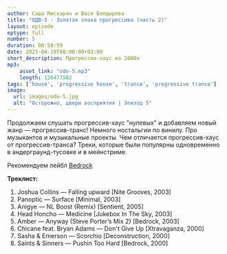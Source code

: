 ```yaml
---
author: Саша Мискарян и Вася Болдырева
title: "ОДВ-5 · Золотая эпоха прогрессива (часть 2)"
layout: episode
eptype: full
number: 5
duration: 00:58:59
date: 2023-04-10T08:00:00+03:00
short_description: Прогрессив-хаус из 2000х
mp3:
    asset_link: "odv-5.mp3"
    length: 126477582
tags: ['house', 'progressive house', 'trance', 'progressive trance']
image: 
  url: images/odv-5.jpg
  alt: "Осторожно, двери восприятия | Эпизод 5"
---
```

Продолжаем слушать прогрессив-хаус "нулевых" и добавляем новый жанр — прогрессив-транс! Немного ностальгии по винилу. Про музыкантов и музыкальные проекты. Чем отличается прогрессив-хаус от прогрессив-транса? Треки, которые были популярны одновременно в андерграунд-тусовке и в мейнстриме. 

Рекомендуем лейбл [Bedrock](https://www.discogs.com/label/770-Bedrock-Records)

<!--more-->

**Треклист:**
1. Joshua Collins — Falling upward [Nite Grooves, 2003]
1. Panoptic — Surface [Minimal, 2003]
1. Anigye — NL Boost (Remix) [Sentient, 2005]
1. Head Honcho — Medicine [Jukebox In The Sky, 2003]
1. Amber — Anyway (Steve Porter’s Mix 2) [Bedrock, 2003]
1. Chicane feat. Bryan Adams — Don't Give Up [Xtravaganza, 2000]
1. Sasha & Emerson — Scorchio [Deconstruction, 2000]
1. Saints & Sinners — Pushin Too Hard [Bedrock, 2000]
